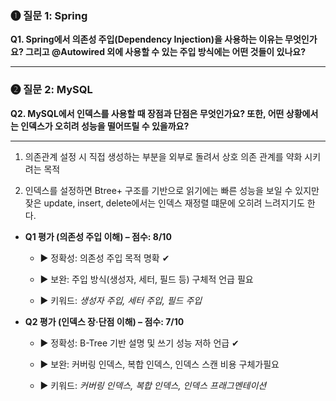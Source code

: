 ### **❶ 질문 1: Spring**

  

**Q1. Spring에서 의존성 주입(Dependency Injection)을 사용하는 이유는 무엇인가요? 그리고 @Autowired 외에 사용할 수 있는 주입 방식에는 어떤 것들이 있나요?**

---

### **❷ 질문 2: MySQL**

  

**Q2. MySQL에서 인덱스를 사용할 때 장점과 단점은 무엇인가요? 또한, 어떤 상황에서는 인덱스가 오히려 성능을 떨어뜨릴 수 있을까요?**

---

1. 의존관계 설정 시 직접 생성하는 부분을 외부로 돌려서 상호 의존 관계를 약화 시키려는 목적

2.  인덱스를 설정하면 Btree+ 구조를 기반으로 읽기에는 빠른 성능을 보일 수 있지만 잦은 update, insert, delete에서는 인덱스 재정렬 떄문에 오히려 느려지기도 한다.
   

- **Q1 평가 (의존성 주입 이해) – 점수: 8/10**
    
    - ▶ 정확성: 의존성 주입 목적 명확 ✔
        
    - ▶ 보완: 주입 방식(생성자, 세터, 필드 등) 구체적 언급 필요
        
    - ▶ 키워드: _생성자 주입, 세터 주입, 필드 주입_
        
    
- **Q2 평가 (인덱스 장·단점 이해) – 점수: 7/10**
    
    - ▶ 정확성: B-Tree 기반 설명 및 쓰기 성능 저하 언급 ✔
        
    - ▶ 보완: 커버링 인덱스, 복합 인덱스, 인덱스 스캔 비용 구체가필요
        
    - ▶ 키워드: _커버링 인덱스, 복합 인덱스, 인덱스 프래그멘테이션_